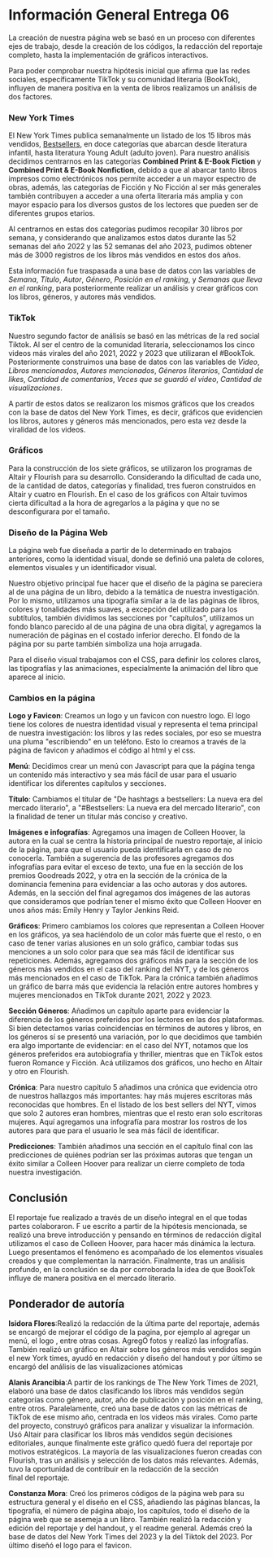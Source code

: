 # Información General Entrega 06
La creación de nuestra página web se basó en un proceso con diferentes ejes de trabajo, desde la creación de los códigos, la redacción del reportaje completo, hasta la implementación de gráficos interactivos.

Para poder comprobar nuestra hipótesis inicial que afirma que las redes sociales, específicamente TikTok y su comunidad literaria (BookTok), influyen de manera positiva en la venta de libros realizamos un análisis de dos factores. 
###  New York Times
El New York Times publica semanalmente un listado de los 15 libros más vendidos, [Bestsellers](https://www.nytimes.com/books/best-sellers/), en doce categorías que abarcan desde literatura infantil, hasta literatura Young Adult (adulto joven). Para nuestro análisis decidimos centrarnos en las categorías **Combined Print & E-Book Fiction** y **Combined Print & E-Book Nonfiction**, debido a que al abarcar tanto libros impresos como electrónicos nos permite acceder a un mayor espectro de obras, además, las categorías de Ficción y No Ficción al ser más generales también contribuyen a acceder a una oferta literaria más amplia y con mayor espacio para los diversos gustos de los lectores que pueden ser de diferentes grupos etarios.

Al centrarnos en estas dos categorías pudimos recopilar 30 libros por semana, y considerando que analizamos estos datos durante las 52 semanas del año 2022 y las 52 semanas del año 2023, pudimos obtener más de 3000 registros de los libros más vendidos en estos dos años.

Esta información fue traspasada a una base de datos con las variables de _Semana_, _Título_, _Autor_, _Género_, _Posición en el ranking_, y _Semanas que lleva en el ranking_, para posteriormente realizar un análisis y crear gráficos con los libros, géneros, y autores más vendidos.

### TikTok
Nuestro segundo factor de análisis se basó en las métricas de la red social Tiktok. Al ser el centro de la comunidad literaria, seleccionamos los cinco videos más virales del año 2021, 2022 y 2023 que utilizaran el #BookTok. Posteriormente construimos una base de datos con las variables de _Video_, _Libros mencionados_, _Autores mencionados_, _Géneros literarios_, _Cantidad de likes_, _Cantidad de comentarios_, _Veces que se guardó el video_, _Cantidad de visualizaciones_.

A partir de estos datos se realizaron los mismos gráficos que los creados con la base de datos del New York Times, es decir, gráficos que evidencien los libros, autores y géneros más mencionados, pero esta vez desde la viralidad de los videos. 
### Gráficos

Para la construcción de los siete gráficos, se utilizaron los programas de Altair y Flourish para su desarrollo. Considerando la dificultad de cada uno, de la cantidad de datos, categorías y finalidad, tres fueron construidos en Altair y cuatro en Flourish. En el caso de los gráficos con Altair tuvimos cierta dificultad a la hora de agregarlos a la página y que no se desconfigurara por el tamaño.

### Diseño de la Página Web
La página web fue diseñada a partir de lo determinado en trabajos anteriores, como la identidad visual, donde se definió una paleta de colores, elementos visuales y un identificador visual.

Nuestro objetivo principal fue hacer que el diseño de la página se pareciera al de una página de un libro, debido a la temática de nuestra investigación. Por lo mismo, utilizamos una tipografía similar a la de las páginas de libros, colores y tonalidades más suaves, a excepción del utilizado para los subtítulos, también dividimos las secciones por "capítulos", utilizamos un fondo blanco parecido al de una página de una obra digital, y agregamos la numeración de páginas en el costado inferior derecho. El fondo de la página por su parte también simboliza una hoja arrugada.

Para el diseño visual trabajamos con el CSS, para definir los colores claros, las tipografías y las animaciones, especialmente la animación del libro que aparece al inicio. 
### Cambios en la página
**Logo y Favicon**: Creamos un logo y un favicon con nuestro logo. El logo tiene los colores de nuestra identidad visual y representa el tema principal de nuestra investigación: los libros y las redes sociales, por eso se muestra una pluma "escribiendo" en un teléfono. Esto lo creamos a través de la página de favicon y añadimos el código al html y el css. 

**Menú**: Decidimos crear un menú con Javascript para que la página tenga un contenido más interactivo y sea más fácil de usar para el usuario identificar los diferentes capítulos y secciones.


**Título**: Cambiamos el títular de "De hashtags a bestsellers: La nueva era del mercado literario", a "#Bestsellers: La nueva era del mercado literario", con la finalidad de tener un titular más conciso y creativo.

**Imágenes e infografías**: Agregamos una imagen de Colleen Hoover, la autora en la cual se centra la historia principal de nuestro reportaje, al inicio de la página, para que el usuario pueda identificarla en caso de no conocerla. También a sugerencia de las profesores agregamos dos infografías para evitar el exceso de texto, una fue en la sección de los premios Goodreads 2022, y otra en la sección de la crónica de la dominancia femenina para evidenciar a las ocho autoras y dos autores. Además, en la sección del final agregamos dos imágenes de las autoras que consideramos que podrían tener el mismo éxito que Colleen Hoover en unos años más: Emily Henry y Taylor Jenkins Reid.

**Gráficos**: Primero cambiamos los colores que representan a Colleen Hoover en los gráficos, ya sea haciéndolo de un color más fuerte que el resto, o en caso de tener varias alusiones en un solo gráfico, cambiar todas sus menciones a un solo color para que sea más fácil de identificar sus repeticiones. Además, agregamos dos gráficos más para la sección de los géneros más vendidos en el caso del ranking del NYT, y de los géneros más mencionados en el caso de TikTok. Para la crónica también añadimos un gráfico de barra más que evidencia la relación entre autores hombres y mujeres mencionados en TikTok durante 2021, 2022 y 2023.

**Sección Géneros**: Añadimos un capítulo aparte para evidenciar la diferencia de los géneros preferidos por los lectores en las dos plataformas. Si bien detectamos varias coincidencias en términos de autores y libros, en los géneros sí se presentó una variación, por lo que decidimos que también era algo importante de evidenciar: en el caso del NYT, notamos que los géneros preferidos era autobiografía y thriller, mientras que en TikTok estos fueron Romance y Ficción. Acá utilizamos dos gráficos, uno hecho en Altair y otro en Flourish.

**Crónica**: Para nuestro capítulo 5 añadimos una crónica que evidencia otro de nuestros hallazgos más importantes: hay más mujeres escritoras más reconocidas que hombres. En el listado de los best sellers del NYT, vimos que solo 2 autores eran hombres, mientras que el resto eran solo escritoras mujeres. Aquí agregamos una infografía para mostrar los rostros de los autores para que para el usuario le sea más fácil de identificar. 

**Predicciones**: También añadimos una sección en el capítulo final con las predicciones de quiénes podrían ser las próximas autoras que tengan un éxito similar a Colleen Hoover para realizar un cierre completo de toda nuestra investigación. 



## Conclusión
El reportaje fue realizado a través de un diseño integral en el que todas partes colaboraron. F ue escrito a partir de la hipótesis mencionada, se realizó una breve introducción y pensando en términos de redacción digital utilizamos el caso de Colleen Hoover, para hacer más dinámica la lectura. Luego presentamos el fenómeno es acompañado de los elementos visuales creados y que complementan la narración. Finalmente, tras un análisis profundo, en la conclusión se da por corroborada la idea de que BookTok influye de manera positiva en el mercado literario. 

## Ponderador de autoría
**Isidora Flores**:Realizó la redacción de la última parte del reportaje, además se encargó de mejorar el código de la pagina, por ejemplo al agregar un menú, el logo , entre otras cosas. AgregÓ fotos y realizó las infografías. También realizó un gráfico en Altair sobre los géneros más vendidos según el new York times, ayudó en redacción y diseño del handout  y por último  se encargó  del análisis de las visualizaciones atómicas

**Alanis Arancibia**:A partir de los rankings de The New York Times de 2021, elaboró una base de datos clasificando los libros más vendidos según categorías como género, autor, año de publicación y posición en el ranking, entre otros. Paralelamente, creó una base de datos con las métricas de TikTok de ese mismo año, centrada en los videos más virales. Como parte del proyecto, construyó gráficos para analizar y visualizar la información. Usó Altair para clasificar los libros más vendidos según decisiones editoriales, aunque finalmente este gráfico quedó fuera del reportaje por motivos estratégicos. La mayoría de las visualizaciones fueron creadas con Flourish, tras un análisis y selección de los datos más relevantes. Además, tuvo la oportunidad de contribuir en la redacción de la sección final del reportaje.

**Constanza Mora**: Creó los primeros códigos de la página web para su estructura general y el diseño en el CSS, añadiendo las páginas blancas, la tipografía, el número de página abajo, los capítulos, todo el diseño de la página web que se asemeja a un libro. También realizó la redacción y edición del reportaje y del handout, y el readme general. Además creó la base de datos del New York Times del 2023 y la del Tiktok del 2023. Por último diseñó el logo para el favicon. 